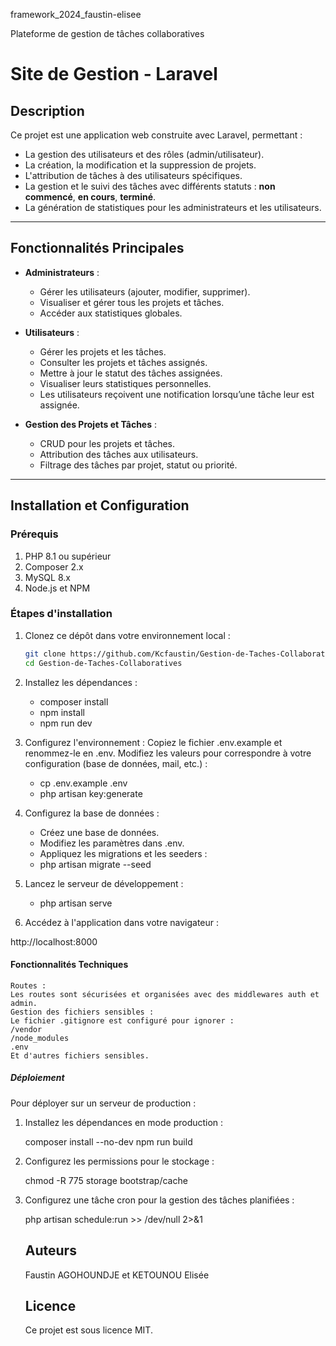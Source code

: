framework_2024_faustin-elisee

Plateforme de gestion de tâches collaboratives

# Site de Gestion - Laravel

## Description
Ce projet est une application web construite avec Laravel, permettant :  
- La gestion des utilisateurs et des rôles (admin/utilisateur).  
- La création, la modification et la suppression de projets.  
- L'attribution de tâches à des utilisateurs spécifiques.  
- La gestion et le suivi des tâches avec différents statuts : **non commencé**, **en cours**, **terminé**.  
- La génération de statistiques pour les administrateurs et les utilisateurs.  

---

## Fonctionnalités Principales
- **Administrateurs** :  
  - Gérer les utilisateurs (ajouter, modifier, supprimer).  
  - Visualiser et gérer tous les projets et tâches.  
  - Accéder aux statistiques globales.  

- **Utilisateurs** :  
  - Gérer les projets et les tâches.
  - Consulter les projets et tâches assignés.
  - Mettre à jour le statut des tâches assignées.  
  - Visualiser leurs statistiques personnelles. 
  - Les utilisateurs reçoivent une notification lorsqu’une tâche leur est assignée. 

- **Gestion des Projets et Tâches** :  
  - CRUD pour les projets et tâches.  
  - Attribution des tâches aux utilisateurs.  
  - Filtrage des tâches par projet, statut ou priorité.  

---

## Installation et Configuration

### Prérequis
1. PHP 8.1 ou supérieur  
2. Composer 2.x  
3. MySQL 8.x  
4. Node.js et NPM  

### Étapes d'installation
1. Clonez ce dépôt dans votre environnement local :  
   ```bash
   git clone https://github.com/Kcfaustin/Gestion-de-Taches-Collaboratives.git
   cd Gestion-de-Taches-Collaboratives

2. Installez les dépendances :

    - composer install
    - npm install
    - npm run dev

3. Configurez l'environnement :
    Copiez le fichier .env.example et renommez-le en .env.
    Modifiez les valeurs pour correspondre à votre configuration (base de données, mail, etc.) :

    - cp .env.example .env
    - php artisan key:generate

4. Configurez la base de données :

    - Créez une base de données.
    - Modifiez les paramètres dans .env.
    - Appliquez les migrations et les seeders :
    - php artisan migrate --seed

5. Lancez le serveur de développement :

    - php artisan serve

6. Accédez à l'application dans votre navigateur :

http://localhost:8000

#### Fonctionnalités Techniques
    Routes :
    Les routes sont sécurisées et organisées avec des middlewares auth et admin.
    Gestion des fichiers sensibles :
    Le fichier .gitignore est configuré pour ignorer :
    /vendor
    /node_modules
    .env
    Et d'autres fichiers sensibles.

##### Déploiement

Pour déployer sur un serveur de production :

1. Installez les dépendances en mode production :

    composer install --no-dev
    npm run build

2. Configurez les permissions pour le stockage :

    chmod -R 775 storage bootstrap/cache

3. Configurez une tâche cron pour la gestion des tâches planifiées :

    php artisan schedule:run >> /dev/null 2>&1

   ## Auteurs

    Faustin AGOHOUNDJE et KETOUNOU Elisée
    
   ## Licence
    Ce projet est sous licence MIT.
